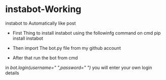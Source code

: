 # instabot-Working
instabot to Automatically like post 
* First Thing to install instabot using the followinfg command on cmd
	pip install instabot
* Then import The bot.py file from my github account 

* After that run the bot from cmd 

in *bot.login(username=" ",password=" ")* you will enter your own login details 
